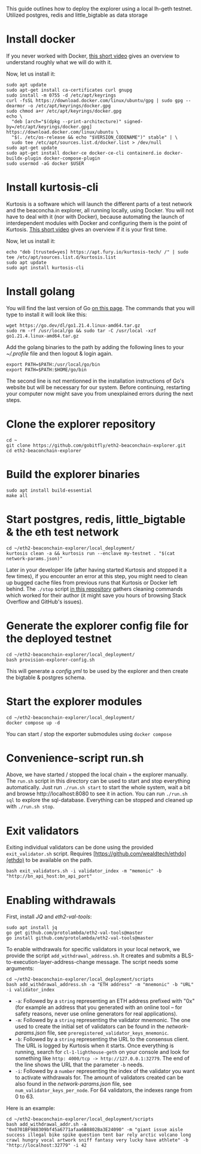 This guide outlines how to deploy the explorer using a local lh-geth testnet. Utilized postgres, redis and little_bigtable as data storage

# Install docker
If you never worked with Docker, [this short video](https://www.youtube.com/watch?v=rOTqprHv1YE) gives an overview to understand roughly what we will do with it.

Now, let us install it:
```
sudo apt update
sudo apt-get install ca-certificates curl gnupg
sudo install -m 0755 -d /etc/apt/keyrings
curl -fsSL https://download.docker.com/linux/ubuntu/gpg | sudo gpg --dearmor -o /etc/apt/keyrings/docker.gpg
sudo chmod a+r /etc/apt/keyrings/docker.gpg
echo \
  "deb [arch="$(dpkg --print-architecture)" signed-by=/etc/apt/keyrings/docker.gpg] https://download.docker.com/linux/ubuntu \
  "$(. /etc/os-release && echo "$VERSION_CODENAME")" stable" | \
  sudo tee /etc/apt/sources.list.d/docker.list > /dev/null
sudo apt-get update
sudo apt-get install docker-ce docker-ce-cli containerd.io docker-buildx-plugin docker-compose-plugin
sudo usermod -aG docker $USER
```

# Install kurtosis-cli
Kurtosis is a software which will launch the different parts of a test network and the beaconcha.in explorer, all running locally, using Docker. You will not have to deal with it (nor with Docker), because automating the launch of interdependent modules with Docker and configuring them is the point of Kurtosis. [This short video](https://www.loom.com/share/4256e2b84e5840d3a0a941a80037aebe) gives an overview if it is your first time.

Now, let us install it:
```
echo "deb [trusted=yes] https://apt.fury.io/kurtosis-tech/ /" | sudo tee /etc/apt/sources.list.d/kurtosis.list
sudo apt update
sudo apt install kurtosis-cli
```

# Install golang
You will find the last version of Go [on this page](https://go.dev/doc/install). The commands that you will type to install it will look like this:

```
wget https://go.dev/dl/go1.21.4.linux-amd64.tar.gz
sudo rm -rf /usr/local/go && sudo tar -C /usr/local -xzf go1.21.4.linux-amd64.tar.gz
```
Add the golang binaries to the path by adding the following lines to your _~/.profile_ file and then logout & login again.
```
export PATH=$PATH:/usr/local/go/bin
export PATH=$PATH:$HOME/go/bin
```
The second line is not mentionned in the installation instructions of Go's website but will be necessary for our system.
Before continuing, restarting your computer now might save you from unexplained errors during the next steps.

# Clone the explorer repository
```
cd ~
git clone https://github.com/gobitfly/eth2-beaconchain-explorer.git
cd eth2-beaconchain-explorer
```

# Build the explorer binaries
```
sudo apt install build-essential
make all
```

# Start postgres, redis, little_bigtable & the eth test network
```
cd ~/eth2-beaconchain-explorer/local_deployment/
kurtosis clean -a && kurtosis run --enclave my-testnet . "$(cat network-params.json)"
```
Later in your developer life (after having started Kurtosis and stopped it a few times), if you encounter an error at this step, you might need to clean up bugged cache files from previous runs that Kurtosis or Docker left behind.
The `./stop` script [in this repository](https://github.com/thib-wien/scripts-localnetworkandexplorer) gathers cleaning commands which worked for their author (it might save you hours of browsing Stack Overflow and GitHub's issues).

# Generate the explorer config file for the deployed testnet
```
cd ~/eth2-beaconchain-explorer/local_deployment/
bash provision-explorer-config.sh
```
This will generate a _config.yml_ to be used by the explorer and then create the bigtable & postgres schema.

# Start the explorer modules
```
cd ~/eth2-beaconchain-explorer/local_deployment/
docker compose up -d
```
You can start / stop the exporter submodules using `docker compose`

# Convenience-script run.sh
Above, we have started / stopped the local chain + the explorer manually. The `run.sh` script in this directory can be used to start and stop everything automatically. Just run `./run.sh start` to start the whole system, wait a bit and browse http://localhost:8080 to see it in action. You can run `./run.sh sql` to explore the sql-database. Everything can be stopped and cleaned up with `./run.sh stop`.

# Exit validators
Exiting individual validators can be done using the provided `exit_validator.sh` script. Requires [https://github.com/wealdtech/ethdo](ethdo) to be available on the path.
```
bash exit_validators.sh -i validator_index -m "memonic" -b "http://bn_api_host:bn_api_port"
```

# Enabling withdrawals
First, install _JQ_ and _eth2-val-tools_:
```
sudo apt install jq
go get github.com/protolambda/eth2-val-tools@master
go install github.com/protolambda/eth2-val-tools@master
```
To enable withdrawals for specific validators in your local network, we provide the script `add_withdrawal_address.sh`. It creates and submits a BLS-to-execution-layer-address-change message.
The script needs some arguments: 
```
cd ~/eth2-beaconchain-explorer/local_deployment/scripts
bash add_withdrawal_address.sh -a "ETH address" -m "mnemonic" -b "URL" -i validator_index
```
- `-a`: Followed by a `string` representing an ETH address prefixed with "0x" (for example an address that you generated with an online tool – for safety reasons, never use online generators for real applications).
- `-m`: Followed by a `string` representing the validator mnemonic. The one used to create the initial set of validators can be found in the _network-params.json_ file, see `preregistered_validator_keys_mnemonic`.
- `-b`: Followed by a `string` representing the URL to the consensus client. The URL is logged by Kurtosis when it starts. Once everything is running, search for `cl-1-lighthouse-geth` on your console and look for something like `http: 4000/tcp -> http://127.0.0.1:32779`. The end of the line shows the URL that the parameter `-b` needs.
- `-i`: Followed by a `number` representing the index of the validator you want to activate withdrawals for. The amount of validators created can be also found in the _network-params.json_ file, see `num_validator_keys_per_node`. For 64 validators, the indexes range from 0 to 63.

Here is an example:
```
cd ~/eth2-beaconchain-explorer/local_deployment/scripts
bash add_withdrawal_addr.sh -a "0x0701BF988309bf45a6771afaa6B8802Ba3E24090" -m "giant issue aisle success illegal bike spike question tent bar rely arctic volcano long crawl hungry vocal artwork sniff fantasy very lucky have athlete" -b "http://localhost:32779" -i 42
```